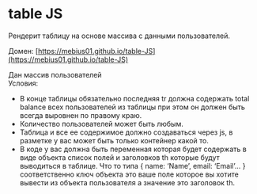 # table JS

Рендерит таблицу на основе массива с данными пользователей.

Домен: [https://mebius01.github.io/table-JS](https://mebius01.github.io/table-JS)

Дан массив пользователей  
Условия:

- В конце таблицы обязательно последняя tr должна содержать total balance всех пользователей из таблицы при этом он должен быть всегда выровнен по правому краю.
- Количество пользователей может быть любым.
- Таблица и все ее содержимое должно создаваться через js, в разметке у вас может быть только контейнер какой то.
- В коде у вас должна быть переменная которая будет содержать в виде объекта список полей и заголовков th которые будут выводиться в таблице. Что то типа { name: ‘Name’, email: ‘Email’... } соответственно ключ объекта это ваше поле которое вы хотите вывести из объекта пользователя а значение это заголовок th.
